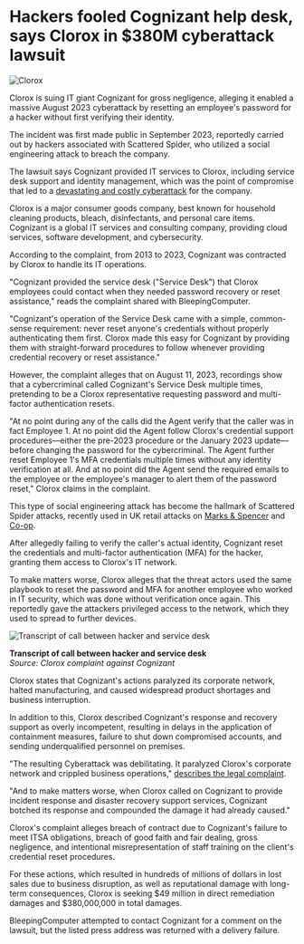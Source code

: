 # Hackers fooled Cognizant help desk, says Clorox in $380M cyberattack lawsuit

![Clorox](https://www.bleepstatic.com/content/hl-images/2024/02/03/clorox-shelf.jpg)

Clorox is suing IT giant Cognizant for gross negligence, alleging it enabled a massive August 2023 cyberattack by resetting an employee's password for a hacker without first verifying their identity.

The incident was first made public in September 2023, reportedly carried out by hackers associated with Scattered Spider, who utilized a social engineering attack to breach the company.

The lawsuit says Cognizant provided IT services to Clorox, including service desk support and identity management, which was the point of compromise that led to a [devastating and costly cyberattack](https://www.bleepingcomputer.com/news/security/clorox-says-cyberattack-caused-49-million-in-expenses/) for the company.

Clorox is a major consumer goods company, best known for household cleaning products, bleach, disinfectants, and personal care items. Cognizant is a global IT services and consulting company, providing cloud services, software development, and cybersecurity.

According to the complaint, from 2013 to 2023, Cognizant was contracted by Clorox to handle its IT operations.

"Cognizant provided the service desk ("Service Desk") that Clorox employees could contact when they needed password recovery or reset assistance," reads the complaint shared with BleepingComputer.

"Cognizant's operation of the Service Desk came with a simple, common-sense requirement: never reset anyone's credentials without properly authenticating them first. Clorox made this easy for Cognizant by providing them with straight-forward procedures to follow whenever providing credential recovery or reset assistance."

However, the complaint alleges that on August 11, 2023, recordings show that a cybercriminal called Cognizant's Service Desk multiple times, pretending to be a Clorox representative requesting password and multi-factor authentication resets.

"At no point during any of the calls did the Agent verify that the caller was in fact Employee 1. At no point did the Agent follow Clorox's credential support procedures—either the pre-2023 procedure or the January 2023 update—before changing the password for the cybercriminal. The Agent further reset Employee 1's MFA credentials multiple times without any identity verification at all. And at no point did the Agent send the required emails to the employee or the employee's manager to alert them of the password reset," Clorox claims in the complaint.

This type of social engineering attack has become the hallmark of Scattered Spider attacks, recently used in UK retail attacks on [Marks & Spencer](https://www.bleepingcomputer.com/news/security/mands-confirms-social-engineering-led-to-massive-ransomware-attack/) and [Co-op](https://www.bleepingcomputer.com/news/security/co-op-confirms-data-theft-after-dragonforce-ransomware-claims-attack/).

After allegedly failing to verify the caller's actual identity, Cognizant reset the credentials and multi-factor authentication (MFA) for the hacker, granting them access to Clorox's IT network.

To make matters worse, Clorox alleges that the threat actors used the same playbook to reset the password and MFA for another employee who worked in IT security, which was done without verification once again. This reportedly gave the attackers privileged access to the network, which they used to spread to further devices.

![Transcript of call between hacker and service desk](https://www.bleepstatic.com/images/news/security/c/cognizant/clorox-lawsuit/clorox-employee-2-transcript.jpg)

**Transcript of call between hacker and service desk**  
_Source: Clorox complaint against Cognizant_

Clorox states that Cognizant's actions paralyzed its corporate network, halted manufacturing, and caused widespread product shortages and business interruption.

In addition to this, Clorox described Cognizant's response and recovery support as overly incompetent, resulting in delays in the application of containment measures, failure to shut down compromised accounts, and sending underqualified personnel on premises.

"The resulting Cyberattack was debilitating. It paralyzed Clorox's corporate network and crippled business operations," [describes the legal complaint](https://www.documentcloud.org/documents/26025981-07-22-redacted-clorox-complaint/).

"And to make matters worse, when Clorox called on Cognizant to provide incident response and disaster recovery support services, Cognizant botched its response and compounded the damage it had already caused."

Clorox's complaint alleges breach of contract due to Cognizant's failure to meet ITSA obligations, breach of good faith and fair dealing, gross negligence, and intentional misrepresentation of staff training on the client's credential reset procedures.

For these actions, which resulted in hundreds of millions of dollars in lost sales due to business disruption, as well as reputational damage with long-term consequences, Clorox is seeking $49 million in direct remediation damages and $380,000,000 in total damages.

BleepingComputer attempted to contact Cognizant for a comment on the lawsuit, but the listed press address was returned with a delivery failure.